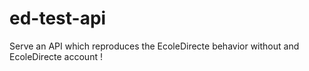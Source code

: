 # ed-test-api
Serve an API which reproduces the EcoleDirecte behavior without and EcoleDirecte account !
